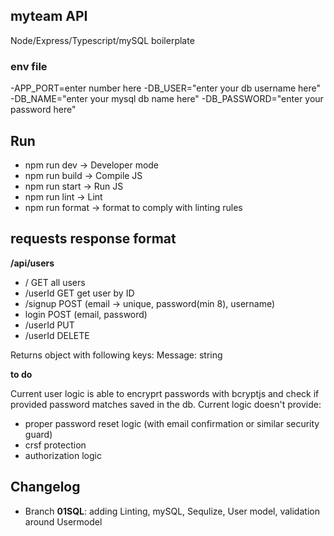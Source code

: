 ## myteam API

Node/Express/Typescript/mySQL boilerplate 

### env file

-APP_PORT=enter number here
-DB_USER="enter your db username here"
-DB_NAME="enter your mysql db name here"
-DB_PASSWORD="enter your password here"

## Run
- npm run dev -> Developer mode
- npm run build -> Compile JS
- npm run start -> Run JS
- npm run lint -> Lint
- npm run format -> format to comply with linting rules

## requests response format

**/api/users**
- / GET all users
- /userId GET get user by ID
- /signup POST (email -> unique, password(min 8), username)
- login POST (email, password)
- /userId PUT
- /userId DELETE 

Returns object with following keys:
Message: string


**to do**

Current user logic is able to encryprt passwords with  bcryptjs and check if provided password matches saved in the db. Current logic doesn't provide:
- proper password reset logic (with email confirmation or similar security guard) 
- crsf protection 
- authorization logic


## Changelog 
- Branch **01SQL**:  adding Linting, mySQL, Sequlize, User model, validation around Usermodel
